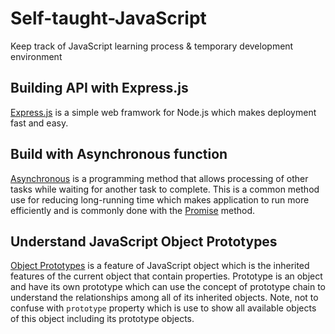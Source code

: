 # Self-taught-JavaScript

Keep track of JavaScript learning process & temporary development environment

## Building API with Express.js

[Express.js](https://expressjs.com/) is a simple web framwork for Node.js which makes deployment fast and easy.

## Build with Asynchronous function

[Asynchronous](https://developer.mozilla.org/en-US/docs/Learn/JavaScript/Asynchronous/Introducing) is a programming method that allows processing of other tasks while waiting for another task to complete. This is a common method use for reducing long-running time which makes application to run more efficiently and is commonly done with the [Promise](https://developer.mozilla.org/en-US/docs/Web/JavaScript/Reference/Global_Objects/Promise) method.

## Understand JavaScript Object Prototypes

[Object Prototypes](https://developer.mozilla.org/en-US/docs/Learn/JavaScript/Objects/Object_prototypes) is a feature of JavaScript object which is the inherited features of the current object that contain properties. Prototype is an object and have its own prototype which can use the concept of prototype chain to understand the relationships among all of its inherited objects. Note, not to confuse with `prototype` property which is use to show all available objects of this object including its prototype objects.

